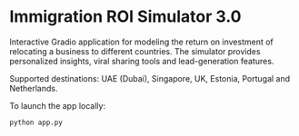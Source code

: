 # Immigration ROI Simulator 3.0

Interactive Gradio application for modeling the return on investment of relocating a business to different countries. The simulator provides personalized insights, viral sharing tools and lead-generation features.

Supported destinations: UAE (Dubai), Singapore, UK, Estonia, Portugal and Netherlands.

To launch the app locally:

```
python app.py
```
